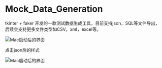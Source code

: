 # Mock_Data_Generation
tkinter + faker 开发的一款测试数据生成工具，目前支持json，SQL等文件导出，后续会支持更多文件类型如CSV，xml，excel等。

![Mac启动后的界面](https://github.com/kingfei512/Mock_Data_Generation/raw/main/image/menu.png)

点击json后的样式

![Mac启动后的界面](https://github.com/kingfei512/Mock_Data_Generation/raw/main/image/menu2.png)